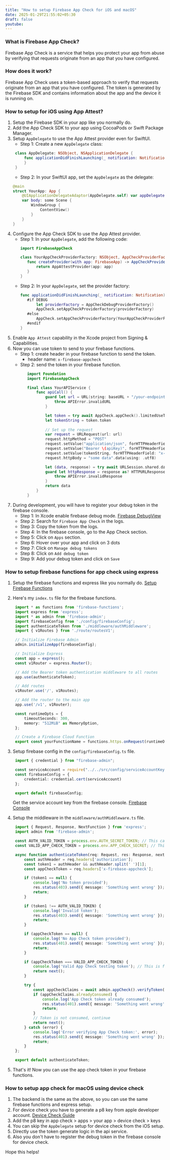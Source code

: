 ```yaml
---
title: "How to setup Firebase App Check for iOS and macOS"
date: 2025-01-29T21:55:02+05:30
draft: false
youtube:
---
```


### What is Firebase App Check?

Firebase App Check is a service that helps you protect your app from abuse by verifying that requests originate from an app that you have configured.

### How does it work?

Firebase App Check uses a token-based approach to verify that requests originate from an app that you have configured. The token is generated by the Firebase SDK and contains information about the app and the device it is running on.

### How to setup for iOS using App Attest?

1. Setup the Firebase SDK in your app like you normally do.
2. Add the App Check SDK to your app using CocoaPods or Swift Package Manager.
3. Setup `AppDelegate` to use the App Attest provider even for SwiftUI.
   - Step 1: Create a new `AppDelegate` class:
   ```swift
    class AppDelegate: NSObject, NSApplicationDelegate {
        func applicationDidFinishLaunching(_ notification: Notification) {
        }
    }
   ```
   - Step 2: In your SwiftUI app, set the `AppDelegate` as the delegate:
   ```swift
   @main
   struct YourApp: App {
       @UIApplicationDelegateAdaptor(AppDelegate.self) var appDelegate
       var body: some Scene {
           WindowGroup {
               ContentView()
           }
       }
   }
   ```
4. Configure the App Check SDK to use the App Attest provider.
   - Step 1: In your `AppDelegate`, add the following code:
     ```swift
     import FirebaseAppCheck

     class YourAppCheckProviderFactory: NSObject, AppCheckProviderFactory {
        func createProvider(with app: FirebaseApp) -> AppCheckProvider? {
            return AppAttestProvider(app: app)
        }
     }
     ```
   - Step 2: In your `AppDelegate`, set the provider factory:
     ```swift
     func applicationDidFinishLaunching(_ notification: Notification) {
        #if DEBUG
            let providerFactory = AppCheckDebugProviderFactory()
            AppCheck.setAppCheckProviderFactory(providerFactory)
        #else
            AppCheck.setAppCheckProviderFactory(YourAppCheckProviderFactory())
        #endif
     }
     ```
5. Enable `App Attest` capability in the Xcode project from Signing & Capabilities.
6. Now you can use token to send to your firebase functions.
   - Step 1: create header in your firebase function to send the token.
     - header name: `x-firebase-appcheck`
   - Step 2: send the token in your firebase function.
     ```swift
        import Foundation
        import FirebaseAppCheck

        final class YourAPIService {
            func apiCall() {
                guard let url = URL(string: baseURL + "/your-endpoint") else {
                    throw APIError.invalidURL
                }

                let token = try await AppCheck.appCheck().limitedUseToken()
                let tokenString = token.token
                
                // Set up the request
                var request = URLRequest(url: url)
                request.httpMethod = "POST"
                request.setValue("application/json", forHTTPHeaderField: "Content-Type")
                request.setValue("Bearer \(apiKey)", forHTTPHeaderField: "Authorization") // apiKey is your normal key
                request.setValue(tokenString, forHTTPHeaderField: "x-firebase-appcheck") // tokenString is the token you got from the App Check
                request.httpBody = "some data".data(using: .utf8)

                let (data, response) = try await URLSession.shared.data(for: request)
                guard let httpResponse = response as? HTTPURLResponse, httpResponse.statusCode == 200 else {
                    throw APIError.invalidResponse
                }
                return data
            }
        }
     ```
7. During development, you will have to register your debug token in the firebase console.
   - Step 1: In Xcode enable firebase debug mode. [Firebase DebugView](https://firebase.google.com/docs/analytics/debugview)
   - Step 2: Search for `Firebase App Check` in the logs.
   - Step 3: Copy the token from the logs.
   - Step 4: In the firebase console, go to the App Check section.
   - Step 5: Click on `Apps` section.
   - Step 6: Hover over your app and click on 3 dots
   - Step 7: Click on `Manage debug tokens`
   - Step 8: Click on `Add debug token`
   - Step 9: Add your debug token and click on `Save`

### How to setup firebase functions for app check using express

1. Setup the firebase functions and express like you normally do. [Setup Firebase Functions](https://youtu.be/2u6Zb36OQjM)
2. Here's my `index.ts` file for the firebase functions.
   ```typescript
    import * as functions from 'firebase-functions';
    import express from 'express';
    import * as admin from 'firebase-admin';
    import firebaseConfig from './config/firebaseConfig';
    import authenticateToken from './middleware/authMiddleware';
    import { v1Routes } from './route/routesV1';

    // Initialize Firebase Admin
    admin.initializeApp(firebaseConfig);

    // Initialize Express
    const app = express();
    const v1Router = express.Router();

    // Add the Bearer token authentication middleware to all routes
    app.use(authenticateToken);

    // Add routes
    v1Router.use('/', v1Routes);

    // Add the router to the main app
    app.use('/v1', v1Router);

    const runtimeOpts = {
        timeoutSeconds: 300,
        memory: "512MiB" as MemoryOption,
    };

    // Create a Firebase Cloud Function
    export const yourFunctionName = functions.https.onRequest(runtimeOpts, app);
   ```
3. Setup firebase config in the `config/firebaseConfig.ts` file.
   ```typescript
    import { credential } from "firebase-admin";

    const serviceAccount = require("../../src/config/serviceAccountKey.json");
    const firebaseConfig = {
        credential: credential.cert(serviceAccount)
    };

    export default firebaseConfig;
   ```
   Get the service account key from the firebase console. [Firebase Console](https://firebase.google.com/docs/admin/setup#initialize_the_sdk_in_non-google_environments)

4. Setup the middleware in the `middleware/authMiddleware.ts` file.
   ```typescript
    import { Request, Response, NextFunction } from 'express';
    import admin from 'firebase-admin';

    const AUTH_VALID_TOKEN = process.env.AUTH_SECRET_TOKEN; // This can be your jwt token or any other token
    const VALID_APP_CHECK_TOKEN = process.env.APP_CHECK_SECRET; // This is for testing in the postman, set in the .env file

    async function authenticateToken(req: Request, res: Response, next: NextFunction) {
        const authHeader = req.headers['authorization'];
        const token1 = authHeader && authHeader.split(' ')[1];
        const appCheckToken = req.headers['x-firebase-appcheck'];

        if (token1 == null) {
            console.log('No token provided');
            res.status(403).send({ message: 'Something went wrong' });
            return;
        }

        if (token1 !== AUTH_VALID_TOKEN) {
            console.log('Invalid token');
            res.status(403).send({ message: 'Something went wrong' });
            return;
        }

        if (appCheckToken == null) {
            console.log('No App Check token provided');
            res.status(401).send({ message: 'Something went wrong' });
            return;
        }

        if (appCheckToken === VALID_APP_CHECK_TOKEN) {
            console.log('Valid App Check testing token'); // This is for testing in the postman, set in the .env file
            return next();
        }

        try {
            const appCheckClaims = await admin.appCheck().verifyToken(appCheckToken as string, { consume: true });
            if (appCheckClaims.alreadyConsumed) {
                console.log('App Check token already consumed');
                res.status(401).send({ message: 'Something went wrong' });
                return;
            }
            // Token is not consumed, continue
            return next();
        } catch (error) {
            console.log('Error verifying App Check token:', error);
            res.status(401).send({ message: 'Something went wrong' });
            return;
        }
    };

    export default authenticateToken;
   ```
5. That's it! Now you can use the app check token in your firebase functions.

### How to setup app check for macOS using device check

1. The backend is the same as the above, so you can use the same firebase functions and express setup.
2. For device check you have to generate a p8 key from apple developer account. [Device Check Guide](https://developer.apple.com/help/account/configure-app-capabilities/create-a-devicecheck-private-key/)
3. Add the p8 key in app check > apps > your app > device check > keys
4. You can skip the `AppDelegate` setup for device check from the iOS setup.
5. Directly use the token generate logic in the api service.
6. Also you don't have to register the debug token in the firebase console for device check.

Hope this helps!